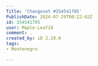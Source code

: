 ```yaml
---
Title: 'Changeset #154541785'
PublishDate: 2024-07-29T00:22:42Z
id: 154541785
user: Maple-Leaf18
comment: .
created_by: iD 2.29.0
tags:
- Montenegro

---
```


